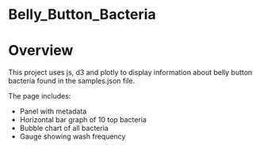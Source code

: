 # Belly_Button_Bacteria
 
# Overview

This project uses js, d3 and plotly to display information about belly button bacteria found in the samples.json file.  

The page includes:
- Panel with metadata
- Horizontal bar graph of 10 top bacteria
- Bubble chart of all bacteria
- Gauge showing wash frequency
